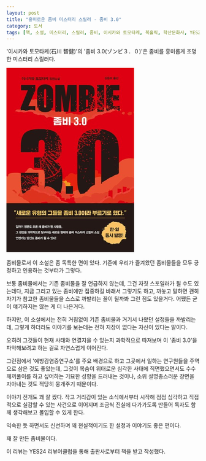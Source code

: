 ```yaml
---
layout: post
title: "흥미로운 좀비 미스터리 스릴러 - 좀비 3.0"
category: 도서
tags: [책, 소설, 미스터리, 스릴러, 좀비, 이시카와 토모타케, 북홀릭, 학산문화사, YES24 리뷰어클럽, 서평]
---
```


'이시카와 토모타케(石川 智健)'의
'좀비 3.0(ゾンビ３．０)'은
좀비를 흥미롭게 조명한 미스터리 스릴러다.

![표지](/images/book/zombie-3-0-book-h480.jpg)

좀비물로서 이 소설은 좀 독특한 면이 있다.
기존에 우리가 즐겨왔던 좀비물들을 모두 긍정하고 인용하는 것부터가 그렇다.

보통 좀비물에서는 기존 좀비물을 잘 언급하지 않는데,
그건 자칫 스포일러가 될 수도 있는데다,
지금 그리고 있는 좀비에만 집중하길 바래서 그렇기도 하고,
까놓고 말하면 괜히 자기가 참고한 좀비물들을 스스로 까발리는 꼴이 될까봐 그런 점도 있을거다.
어쨌든 굳이 얘기하지는 않는 게 더 나은거다.

하지만, 이 소설에서는 전혀 거침없이 기존 좀비물과 거기서 나왔던 설정들을 까발리는데,
그렇게 하더라도 이야기를 보는데는 전혀 지장이 없다는 자신이 있다는 말이다.

오히려 그것들이 현재 사태와 연결지을 수 있는지 과학적으로 따져보며
이 '좀비 3.0'을 파악해보려고 하는 걸로 자연스럽게 이어진다.

그런점에서 '예방감염증연구소'를 주요 배경으로 하고 그곳에서 일하는 연구원들을 주역으로 삼은 것도 좋았는데,
그것이 목숨이 위태로운 심각한 사태에 직면했으면서도
수수께끼풀이를 하고 싶어하는 기묘한 성향을 드러내는 것이나,
소위 설명충스러운 장면을 자아내는 것도 적당히 뭉개주기 때문이다.

이야기 전개도 꽤 잘 짰다.
작고 거리감이 있는 소식에서부터 시작해
점점 심각하고 직접적으로 실감할 수 있는 사건으로 이어지며
조금씩 진실에 다가가도록 만들어
독자도 함께 생각해보고 몰입할 수 있게 한다.

익숙한 듯 하면서도 신선하며 꽤 현실적이기도 한 설정과 이야기도 좋은 편이다.

꽤 잘 만든 좀비물이다.



<div class="im im-info">
이 리뷰는 YES24 리뷰어클럽을 통해 출판사로부터 책을 받고 작성했다.
</div>
